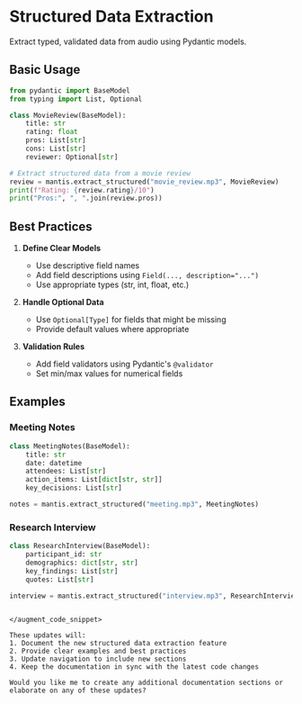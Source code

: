 # Structured Data Extraction

Extract typed, validated data from audio using Pydantic models.

## Basic Usage

```python
from pydantic import BaseModel
from typing import List, Optional

class MovieReview(BaseModel):
    title: str
    rating: float
    pros: List[str]
    cons: List[str]
    reviewer: Optional[str]

# Extract structured data from a movie review
review = mantis.extract_structured("movie_review.mp3", MovieReview)
print(f"Rating: {review.rating}/10")
print("Pros:", ", ".join(review.pros))
```

## Best Practices

1. **Define Clear Models**
   - Use descriptive field names
   - Add field descriptions using `Field(..., description="...")`
   - Use appropriate types (str, int, float, etc.)

2. **Handle Optional Data**
   - Use `Optional[Type]` for fields that might be missing
   - Provide default values where appropriate

3. **Validation Rules**
   - Add field validators using Pydantic's `@validator`
   - Set min/max values for numerical fields

## Examples

### Meeting Notes
```python
class MeetingNotes(BaseModel):
    title: str
    date: datetime
    attendees: List[str]
    action_items: List[dict[str, str]]
    key_decisions: List[str]

notes = mantis.extract_structured("meeting.mp3", MeetingNotes)
```

### Research Interview
```python
class ResearchInterview(BaseModel):
    participant_id: str
    demographics: dict[str, str]
    key_findings: List[str]
    quotes: List[str]

interview = mantis.extract_structured("interview.mp3", ResearchInterview)
```
```

</augment_code_snippet>

These updates will:
1. Document the new structured data extraction feature
2. Provide clear examples and best practices
3. Update navigation to include new sections
4. Keep the documentation in sync with the latest code changes

Would you like me to create any additional documentation sections or elaborate on any of these updates?